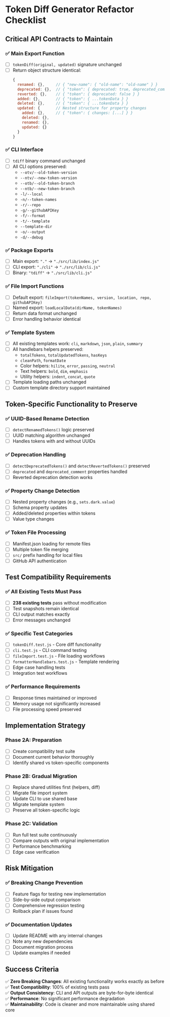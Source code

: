 # Token Diff Generator Refactor Checklist

## Critical API Contracts to Maintain

### ✅ Main Export Function

- [ ] `tokenDiff(original, updated)` signature unchanged
- [ ] Return object structure identical:
  ```javascript
  {
    renamed: {},     // { "new-name": { "old-name": "old-name" } }
    deprecated: {},  // { "token": { deprecated: true, deprecated_comment: "..." } }
    reverted: {},    // { "token": { deprecated: false } }
    added: {},       // { "token": { ...tokenData } }
    deleted: {},     // { "token": { ...tokenData } }
    updated: {       // Nested structure for property changes
      added: {},     // { "token": { changes: [...] } }
      deleted: {},
      renamed: {},
      updated: {}
    }
  }
  ```

### ✅ CLI Interface

- [ ] `tdiff` binary command unchanged
- [ ] All CLI options preserved:
  - `--otv/--old-token-version`
  - `--ntv/--new-token-version`
  - `--otb/--old-token-branch`
  - `--ntb/--new-token-branch`
  - `-l/--local`
  - `-n/--token-names`
  - `-r/--repo`
  - `-g/--githubAPIKey`
  - `-f/--format`
  - `-t/--template`
  - `--template-dir`
  - `-o/--output`
  - `-d/--debug`

### ✅ Package Exports

- [ ] Main export: `"."` → `"./src/lib/index.js"`
- [ ] CLI export: `"./cli"` → `"./src/lib/cli.js"`
- [ ] Binary: `"tdiff"` → `"./src/lib/cli.js"`

### ✅ File Import Functions

- [ ] Default export: `fileImport(tokenNames, version, location, repo, githubAPIKey)`
- [ ] Named export: `loadLocalData(dirName, tokenNames)`
- [ ] Return data format unchanged
- [ ] Error handling behavior identical

### ✅ Template System

- [ ] All existing templates work: `cli`, `markdown`, `json`, `plain`, `summary`
- [ ] All handlebars helpers preserved:
  - `totalTokens`, `totalUpdatedTokens`, `hasKeys`
  - `cleanPath`, `formatDate`
  - Color helpers: `hilite`, `error`, `passing`, `neutral`
  - Text helpers: `bold`, `dim`, `emphasis`
  - Utility helpers: `indent`, `concat`, `quote`
- [ ] Template loading paths unchanged
- [ ] Custom template directory support maintained

## Token-Specific Functionality to Preserve

### ✅ UUID-Based Rename Detection

- [ ] `detectRenamedTokens()` logic preserved
- [ ] UUID matching algorithm unchanged
- [ ] Handles tokens with and without UUIDs

### ✅ Deprecation Handling

- [ ] `detectDeprecatedTokens()` and `detectRevertedTokens()` preserved
- [ ] `deprecated` and `deprecated_comment` properties handled
- [ ] Reverted deprecation detection works

### ✅ Property Change Detection

- [ ] Nested property changes (e.g., `sets.dark.value`)
- [ ] Schema property updates
- [ ] Added/deleted properties within tokens
- [ ] Value type changes

### ✅ Token File Processing

- [ ] Manifest.json loading for remote files
- [ ] Multiple token file merging
- [ ] `src/` prefix handling for local files
- [ ] GitHub API authentication

## Test Compatibility Requirements

### ✅ All Existing Tests Must Pass

- [ ] **238 existing tests** pass without modification
- [ ] Test snapshots remain identical
- [ ] CLI output matches exactly
- [ ] Error messages unchanged

### ✅ Specific Test Categories

- [ ] `tokenDiff.test.js` - Core diff functionality
- [ ] `cli.test.js` - CLI command testing
- [ ] `fileImport.test.js` - File loading workflows
- [ ] `formatterHandlebars.test.js` - Template rendering
- [ ] Edge case handling tests
- [ ] Integration test workflows

### ✅ Performance Requirements

- [ ] Response times maintained or improved
- [ ] Memory usage not significantly increased
- [ ] File processing speed preserved

## Implementation Strategy

### Phase 2A: Preparation

- [ ] Create compatibility test suite
- [ ] Document current behavior thoroughly
- [ ] Identify shared vs token-specific components

### Phase 2B: Gradual Migration

- [ ] Replace shared utilities first (helpers, diff)
- [ ] Migrate file import system
- [ ] Update CLI to use shared base
- [ ] Migrate template system
- [ ] Preserve all token-specific logic

### Phase 2C: Validation

- [ ] Run full test suite continuously
- [ ] Compare outputs with original implementation
- [ ] Performance benchmarking
- [ ] Edge case verification

## Risk Mitigation

### ✅ Breaking Change Prevention

- [ ] Feature flags for testing new implementation
- [ ] Side-by-side output comparison
- [ ] Comprehensive regression testing
- [ ] Rollback plan if issues found

### ✅ Documentation Updates

- [ ] Update README with any internal changes
- [ ] Note any new dependencies
- [ ] Document migration process
- [ ] Update examples if needed

## Success Criteria

✅ **Zero Breaking Changes**: All existing functionality works exactly as before  
✅ **Test Compatibility**: 100% of existing tests pass  
✅ **Output Consistency**: CLI and API outputs are byte-for-byte identical  
✅ **Performance**: No significant performance degradation  
✅ **Maintainability**: Code is cleaner and more maintainable using shared core
